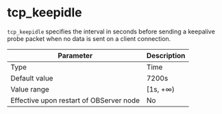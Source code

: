 tcp_keepidle
=================================

`tcp_keepidle` specifies the interval in seconds before sending a keepalive probe packet when no data is sent on a client connection.


| Parameter | Description |
|------------------|----------|
| Type | Time |
| Default value | 7200s |
| Value range | \[1s, +∞) |
| Effective upon restart of OBServer node | No |